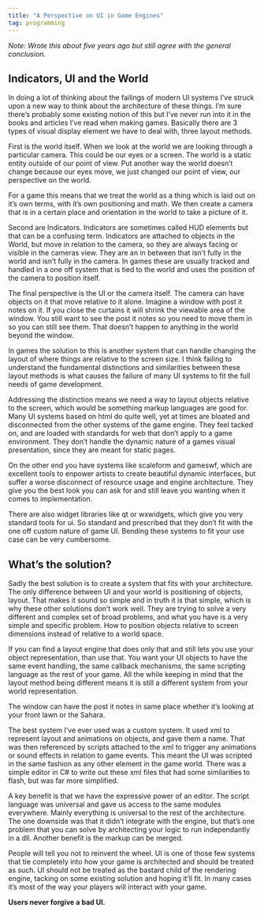 ```yaml
---
title: "A Perspective on UI in Game Engines"
tag: programming
---
```

*Note: Wrote this about five years ago but still agree with the general conclusion.*

## Indicators, UI and the World
In doing a lot of thinking about the failings of modern UI systems I’ve struck upon a new way to think about the architecture of these things. I’m sure there’s probably some existing notion of this but I’ve never run into it in the books and articles I’ve read when making games. Basically there are 3 types of visual display element we have to deal with, three layout methods.

First is the world itself. When we look at the world we are looking through a particular camera. This could be our eyes or a screen. The world is a static entity outside of our point of view. Put another way the world doesn’t change because our eyes move, we just changed our point of view, our perspective on the world.

For a game this means that we treat the world as a thing which is laid out on it’s own terms, with it’s own positioning and math. We then create a camera that is in a certain place and orientation in the world to take a picture of it.

Second are Indicators. Indicators are sometimes called HUD elements but that can be a confusing term. Indicators are attached to objects in the World, but move in relation to the camera, so they are always facing or visible in the cameras view. They are an in between that isn’t fully in the world and isn’t fully in the camera. In games these are usually tracked and handled in a one off system that is tied to the world and uses the position of the camera to position itself.

The final perspective is the UI or the camera itself. The camera can have objects on it that move relative to it alone. Imagine a window with post it notes on it. If you close the curtains it will shrink the viewable area of the window. You still want to see the post it notes so you need to move them in so you can still see them. That doesn’t happen to anything in the world beyond the window.

In games the solution to this is another system that can handle changing the layout of where things are relative to the screen size. I think failing to understand the fundamental distinctions and similarities between these layout methods is what causes the failure of many UI systems to fit the full needs of game development.

Addressing the distinction means we need a way to layout objects relative to the screen, which would be something markup languages are good for. Many UI systems based on html do quite well, yet at times are bloated and disconnected from the other systems of the game engine. They feel tacked on, and are loaded with standards for web that don’t apply to a game environment. They don’t handle the dynamic nature of a games visual presentation, since they are meant for static pages.

On the other end you have systems like scaleform and gameswf, which are excellent tools to enpower artists to create beautiful dynamic interfaces, but suffer a worse disconnect of resource usage and engine architecture. They give you the best look you can ask for and still leave you wanting when it comes to implementation.

There are also widget libraries like qt or wxwidgets, which give you very standard tools for ui. So standard and prescribed that they don’t fit with the one off custom nature of game UI. Bending these systems to fit your use case can be very cumbersome.

## What’s the solution?

Sadly the best solution is to create a system that fits with your architecture. The only difference between UI and your world is positioning of objects, layout. That makes it sound so simple and in truth it is that simple, which is why these other solutions don’t work well. They are trying to solve a very different and complex set of broad problems, and what you have is a very simple and specific problem. How to position objects relative to screen dimensions instead of relative to a world space.

If you can find a layout engine that does only that and still lets you use your object representation, than use that. You want your UI objects to have the same event handling, the same callback mechanisms, the same scripting language as the rest of your game. All the while keeping in mind that the layout method being different means it is still a different system from your world representation.

The window can have the post it notes in same place whether it’s looking at your front lawn or the Sahara.

The best system I’ve ever used was a custom system. It used xml to represent layout and animations on objects, and gave them a name. That was then referenced by scripts attached to the xml to trigger any animations or sound effects in relation to game events. This meant the UI was scripted in the same fashion as any other element in the game world. There was a simple editor in C# to write out these xml files that had some similarities to flash, but was far more simplified.

A key benefit is that we have the expressive power of an editor. The script language was universal and gave us access to the same modules everywhere. Mainly everything is universal to the rest of the architecture. The one downside was that it didn’t integrate with the engine, but that’s one problem that you can solve by architecting your logic to run independantly in a dll. Another benefit is the markup can be merged.

People will tell you not to reinvent the wheel. UI is one of those few systems that tie completely into how your game is architected and should be treated as such. UI should not be treated as the bastard child of the rendering engine, tacking on some existing solution and hoping it’ll fit. In many cases it’s most of the way your players will interact with your game.

**Users never forgive a bad UI.**
